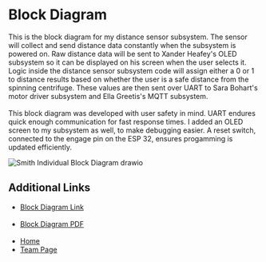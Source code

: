 # Block Diagram

This is the block diagram for my distance sensor subsystem. The sensor will collect and send distance data constantly when the subsystem is powered on. Raw distance data will be sent to Xander Heafey's OLED subsystem so it can be displayed on his screen when the user selects it. Logic inside the distance sensor subsystem code will assign either a 0 or 1 to distance results based on whether the user is a safe distance from the spinning centrifuge. These values are then sent over UART to Sara Bohart's motor driver subsystem and Ella Greetis's MQTT subsystem.
<br>
<br>
This block diagram was developed with user safety in mind. UART endures quick enough communication for fast response times. I added an OLED screen to my subsystem as well, to make debugging easier. A reset switch, connected to the engage pin on the ESP 32, ensures progamming is updated efficiently.
<br>

![Smith Individual Block Diagram drawio](https://github.com/user-attachments/assets/62a99dc5-8048-45bb-b4ae-7a00291f79a5)

<h2>Additional Links</h2>
<ul>
    <li><a href="https://drive.google.com/file/d/1-fcG4vHEsaQ0qRLLkd0bO_16-h85Aeg2/view?usp=sharing">Block Diagram Link</a></li> <br>
    <li><a href="https://github.com/user-attachments/files/20051273/block.pdf">Block Diagram PDF</a></li> <br>
    <li><a href="https://juliasmith141414.github.io/juliasmith-stemteresting/">Home</a></li>
    <li><a href="https://egr314-2025-s-301.github.io/main-page/">Team Page</a></li>
</ul>


